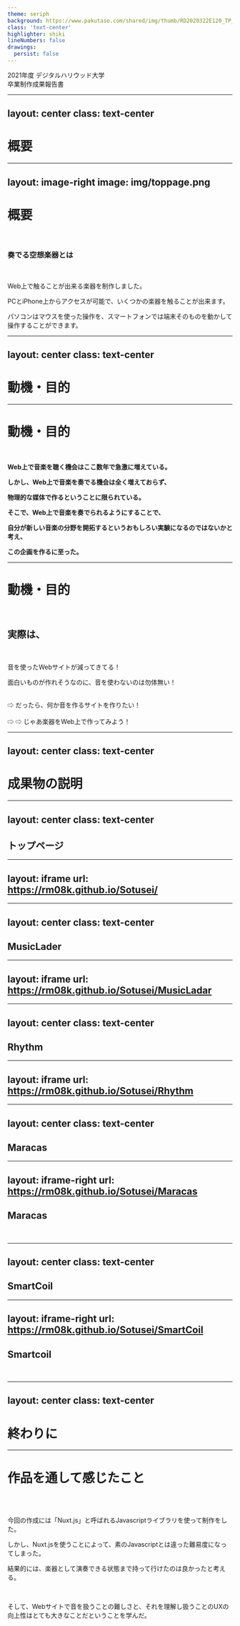 ```yaml
---
theme: seriph
background: https://www.pakutaso.com/shared/img/thumb/RD2020322E120_TP_V.jpg
class: 'text-center'
highlighter: shiki
lineNumbers: false
drawings:
  persist: false
---
```


<Logo />

2021年度 デジタルハリウッド大学  
卒業制作成果報告書

---
layout: center
class: text-center
---
<!-- ~~~~~~~~~~概要~~~~~~~~~~ -->

# 概要

---
layout: image-right
image: img/toppage.png
---

# 概要 
<br>

### 奏でる空想楽器とは
<br>

Web上で触ることが出来る楽器を制作しました。

PCとiPhone上からアクセスが可能で、いくつかの楽器を触ることが出来ます。

パソコンはマウスを使った操作を、スマートフォンでは端末そのものを動かして操作することができます。

---
layout: center
class: text-center
--- 
<!-- ~~~~~~~~~~動機目的~~~~~~~~~~ -->

# 動機・目的

---

# 動機・目的
<br>
<span style="font-weight:bold">

Web上で音楽を聴く機会はここ数年で急激に増えている。

しかし、Web上で音楽を奏でる機会は全く増えておらず、

物理的な媒体で作るということに限られている。

そこで、Web上で音楽を奏でられるようにすることで、

自分が新しい音楽の分野を開拓するというおもしろい実験になるのではないかと考え、

この企画を作るに至った。

</span>

---

# 動機・目的
<br>

## 実際は、
<br>

<div class="after" v-click>

音を使ったWebサイトが減ってきてる！

面白いものが作れそうなのに、音を使わないのは勿体無い！

</div>

<div class="after" v-click="2">
<br>
⇨ だったら、何か音を作るサイトを作りたい！

</div>

<div class="after" v-click="3">
<br>
⇨ ⇨ じゃあ楽器をWeb上で作ってみよう！

</div>

---
layout: center
class: text-center
--- 
<!-- ~~~~~~~~~~成果物の説明~~~~~~~~~~ -->

# 成果物の説明

---
layout: center
class: text-center
--- 

## トップページ

---
layout: iframe
url: https://rm08k.github.io/Sotusei/
---

---
layout: center
class: text-center
--- 

## MusicLader

---
layout: iframe
url: https://rm08k.github.io/Sotusei/MusicLadar
---

---
layout: center
class: text-center
--- 

## Rhythm

---
layout: iframe
url: https://rm08k.github.io/Sotusei/Rhythm
---

---
layout: center
class: text-center
--- 

## Maracas

---
layout: iframe-right
url: https://rm08k.github.io/Sotusei/Maracas
---

## Maracas
<br>

<MaracasQR />

---
layout: center
class: text-center
--- 

## SmartCoil

---
layout: iframe-right
url: https://rm08k.github.io/Sotusei/SmartCoil
---

## Smartcoil
<br>

<SmartCoilQR />

---
layout: center
class: text-center
--- 
<!-- ~~~~~~~~~~終わりに~~~~~~~~~~ -->

# 終わりに

---

# 作品を通して感じたこと
<br>

<div class="after" v-click="1">
<br>

今回の作成には「Nuxt.js」と呼ばれるJavascriptライブラリを使って制作をした。

しかし、Nuxt.jsを使うことによって、素のJavascriptとは違った難易度になってしまった。

結果的には、楽器として演奏できる状態まで持って行けたのは良かったと考える。

</div>
<div class="after" v-click="2">
<br>

そして、Webサイトで音を扱うことの難しさと、それを理解し扱うことのUXの向上性はとても大きなことだということを学んだ。

</div>